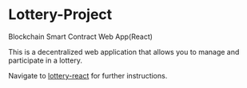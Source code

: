# Lottery-Project
Blockchain Smart Contract Web App(React)

This is a decentralized web application that allows you to manage and participate in a lottery.

Navigate to [lottery-react](https://github.com/gottabpro/kickstarter/tree/main/lottery-react/) for further instructions.

